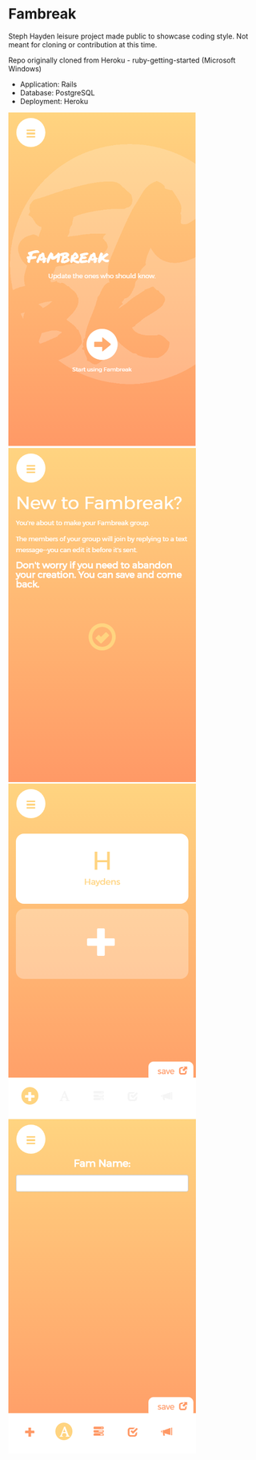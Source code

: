 # Fambreak 

Steph Hayden leisure project made public to showcase coding style. Not meant for cloning or contribution at this time.

Repo originally cloned from Heroku - ruby-getting-started (Microsoft Windows)

* Application: Rails
* Database: PostgreSQL
* Deployment: Heroku

![homescreen-screenshot](/screenshots/Homescreen.png)
![startfam-screenshot](/screenshots/Startfam.png)
![viewall-screenshot](/screenshots/Viewall.png)
![vieweditname-screenshot](/screenshots/Vieweditname.png)




